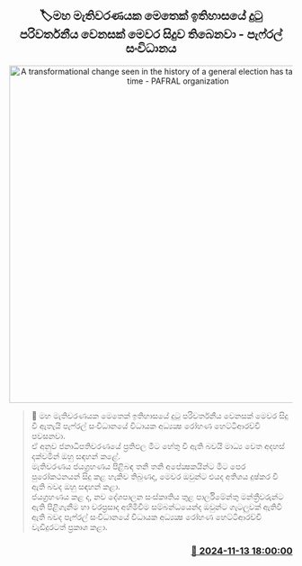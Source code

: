 <p align='center'><b><h2 align='center' title='A transformational change seen in the history of a general election has taken place this time - PAFRAL organization'>🏷මහ මැතිවරණයක මෙතෙක් ඉතිහාසයේ දුටු පරිවර්තනීය වෙනසක් මෙවර සිදුව තිබෙනවා - පැෆ්රල් සංවිධානය</h2></b></p>
<p align='center'><img src='https://helakuru.sgp1.cdn.digitaloceanspaces.com/esana/images/lib/rohana-hettiarachchi-new-pic.jpg' width='600' alt='A transformational change seen in the history of a general election has taken place this time - PAFRAL organization'></p>

>📝 මහ මැතිවරණයක මෙතෙක් ඉතිහාසයේ දුටු පරිවර්තනීය වෙනසක් මෙවර සිදු වී ඇතැයි පැෆ්රල් සංවිධානයේ විධායක අධ්‍යක්‍ෂ රෝහණ හෙට්ටිආරච්චි පවසනවා.<br>ඒ අනුව ජනාධිපතිවරණයේ ප්‍රතිඵල මීට හේතු වී ඇති බවයි මාධ්‍ය වෙත අදහස් දක්වමින් ඔහු සඳහන් කළේ.<br>මැතිවරණය ජයග්‍රහණය පිළිබඳ තනි තනි අපේක්‍ෂකයින්ට මීට පෙර පුරෝකථනයන් සිදු කළ හැකිව තිබුණද, මෙවර ඔවුන්ට එයද අතිශය දුෂ්කර වී ඇති බවද ඔහු සඳහන් කළා.<br>ජයග්‍රහණය කළ ද, නව දේශපාලන සංස්කෘතිය තුළ පාර්ලිමේන්තු මන්ත්‍රීවරුන්ට ඇති පිළිගැනීම හා වරප්‍රසාද අහිමිවීම සම්බන්ධයෙන්ද ඔවුන්ට ගැටලුවක් ඇතිවී ඇති බවද පැෆ්රල් සංවිධානයේ විධායක අධ්‍යක්‍ෂ රෝහණ හෙට්ටිආරච්චි වැඩිදුරටත් ප්‍රකාශ කළා.<br>

<h3 align='right'><a href='https://www.helakuru.lk/esana/p/104990/'>📅 2024-11-13 18:00:00</a></h3>
